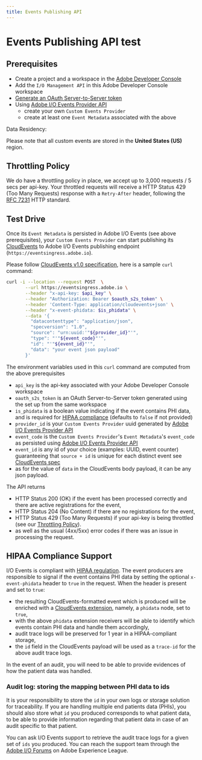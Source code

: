 ```yaml
---
title: Events Publishing API
---
```


# Events Publishing API test

## Prerequisites

* Create a project and a workspace in the [Adobe Developer Console](https://developer.adobe.com/developer-console/docs/guides/projects/projects-empty/)
* Add the `I/O Management API` in this Adobe Developer Console workspace
* [Generate an OAuth Server-to-Server token](https://developer.adobe.com/developer-console/docs/guides/credentials/)
* Using [Adobe I/O Events Provider API](provider-api.md)
   * create your own `Custom Events Provider`
   * create at least one `Event Metadata` associated with the above

<InlineAlert slots="title, text"/>

Data Residency:

Please note that all custom events are stored in the **United States (US)** region.  

## Throttling Policy

We do have a throttling policy in place, we accept up to 3,000 requests / 5 secs per api-key.
Your throttled requests will receive a HTTP Status 429 (Too Many Requests) response
with a `Retry-After` header, following the [RFC 7231](https://tools.ietf.org/html/rfc7231#section-7.1.3) HTTP standard.

## Test Drive

Once its `Event Metadata` is persisted in Adobe I/O Events (see above prerequisites),
your `Custom Events Provider` can start publishing its
[CloudEvents]( https://cloudevents.io) to Adobe I/O Events publishing endpoint (`https://eventsingress.adobe.io`).

Please follow [CloudEvents v1.0 specification](https://github.com/cloudevents/spec/blob/v1.0/spec.md),
here is a sample `curl` command:

```bash
curl -i --location --request POST  \
       --url https://eventsingress.adobe.io \
       --header "x-api-key: $api_key" \
       --header "Authorization: Bearer $oauth_s2s_token" \
       --header 'Content-Type: application/cloudevents+json' \
       --header "x-event-phidata: $is_phidata" \
       --data '{
         "datacontenttype": "application/json",
         "specversion": "1.0",
         "source": "urn:uuid:'"${provider_id}"'",
         "type": "'"${event_code}"'",
         "id": "'"${event_id}"'",
         "data": "your event json payload"
       }'
```

The environment variables used in this `curl` command are computed from the above prerequisites

* `api_key` is the api-key associated with your Adobe Developer Console workspace
* `oauth_s2s_token` is an OAuth Server-to-Server token generated using the set up from the same workspace
* `is_phidata` is a boolean value indicating if the event contains PHI data, and is required for [HIPAA compliance](#hipaa-compliance-support) (defaults to `false` if not provided)
* `provider_id` is your `Custom Events Provider` uuid generated by [Adobe I/O Events Provider API](../api/provider-api.md)
* `event_code` is the `Custom Events Provider`'s `Event Metadata`'s `event_code` as persisted using [Adobe I/O Events Provider API](../api/provider-api.md)
* `event_id` is any id of your choice (examples: UUID, event counter) guaranteeing that `source + id` is unique
for each distinct event see [CloudEvents spec](https://github.com/cloudevents/spec/blob/v1.0/spec.md#id)
*  as for the value of `data` in the CloudEvents body payload, it can be any json payload.

The API returns

* HTTP Status 200 (OK) if the event has been processed correctly and there are active registrations for the event,
* HTTP Status 204 (No Content) if there are no registrations for the event,
* HTTP Status 429 (Too Many Requests) if your api-key is being throttled (see our [Throttling Policy](#throttling-policy)).
* as well as the usual (4xx/5xx) error codes if there was an issue in processing the request.

## HIPAA Compliance Support

I/O Events is compliant with [HIPAA regulation](https://www.hhs.gov/hipaa/for-professionals/privacy/index.html#:~:text=The%20HIPAA%20Privacy%20Rule%20establishes,care%20providers%20that%20conduct%20certain).
The event producers are responsible to signal if the event contains PHI data by setting the optional `x-event-phidata` header to `true` in the request.
When the header is present and set to `true`:

* the resulting CloudEvents-formatted event which is produced will be enriched with a [CloudEvents extension](https://github.com/cloudevents/spec/blob/main/cloudevents/primer.md#cloudevent-extension-attributes), namely, a `phidata` node, set to `true`,
* with the above `phidata` extension receivers will be able to identify which events contain PHI data and handle them accordingly,
* audit trace logs will be preserved for 1 year in a HIPAA-compliant storage,
* the `id` field in the CloudEvents payload will be used as a `trace-id` for the above audit trace logs.

In the event of an audit, you will need to be able to provide evidences of how the patient data was handled.

### Audit log: storing the mapping between PHI data to ids

It is your responsibility to store the `id` in your own logs or storage solution for traceability.
If you are handling multiple end patients data (PHIs), you should also store what `id` you
produced corresponds to what patient data, to be able to provide information regarding that
patient data in case of an audit specific to that patient.

You can ask I/O Events support to retrieve the audit trace logs for a given set of `ids` you produced.
You can reach the support team through the [Adobe I/O Forums](https://experienceleaguecommunities.adobe.com/t5/adobe-developer/ct-p/adobe-io) on Adobe Experience League.
